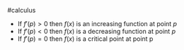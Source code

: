 #calculus 
* If $f'(p)>0$ then $f(x)$ is an increasing function at point $p$
* If $f'(p)<0$ then $f(x)$ is a decreasing function at point $p$
* If $f'(p)=0$ then $f(x)$ is a critical point at point p